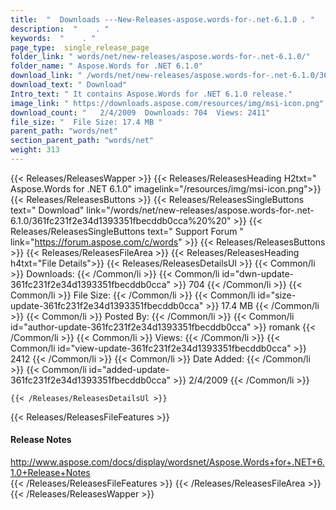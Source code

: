 ```yaml
---
title:  "  Downloads ---New-Releases-aspose.words-for-.net-6.1.0 . " 
description:  "    . " 
keywords:  "    . " 
page_type:  single_release_page
folder_link: " words/net/new-releases/aspose.words-for-.net-6.1.0/"
folder_name: " Aspose.Words for .NET 6.1.0"
download_link: " /words/net/new-releases/aspose.words-for-.net-6.1.0/361fc231f2e34d1393351fbecddb0cca"
download_text: " Download"
Intro_text: " It contains Aspose.Words for .NET 6.1.0 release."
image_link: " https://downloads.aspose.com/resources/img/msi-icon.png"
download_count: "   2/4/2009  Downloads: 704  Views: 2411"
file_size: "  File Size: 17.4 MB "
parent_path: "words/net"
section_parent_path: "words/net"
weight: 313 
---
```


{{< Releases/ReleasesWapper >}}
  {{< Releases/ReleasesHeading H2txt=" Aspose.Words for .NET 6.1.0" imagelink="/resources/img/msi-icon.png">}}
  {{< Releases/ReleasesButtons >}}
    {{< Releases/ReleasesSingleButtons text=" Download" link="/words/net/new-releases/aspose.words-for-.net-6.1.0/361fc231f2e34d1393351fbecddb0cca%20%20" >}}
    {{< Releases/ReleasesSingleButtons text=" Support Forum " link="https://forum.aspose.com/c/words" >}}
  {{< Releases/ReleasesButtons >}}
  {{< Releases/ReleasesFileArea >}}
    {{< Releases/ReleasesHeading h4txt="File Details">}}
    {{< Releases/ReleasesDetailsUl >}}
            {{< Common/li  >}} Downloads: {{< /Common/li >}} 
      {{< Common/li id="dwn-update-361fc231f2e34d1393351fbecddb0cca" >}} 704 {{< /Common/li >}} 
      {{< Common/li  >}} File Size: {{< /Common/li >}} 
      {{< Common/li id="size-update-361fc231f2e34d1393351fbecddb0cca" >}} 17.4 MB {{< /Common/li >}} 
      {{< Common/li  >}} Posted By: {{< /Common/li >}} 
      {{< Common/li id="author-update-361fc231f2e34d1393351fbecddb0cca" >}} romank {{< /Common/li >}} 
      {{< Common/li  >}} Views: {{< /Common/li >}} 
      {{< Common/li id="view-update-361fc231f2e34d1393351fbecddb0cca" >}} 2412 {{< /Common/li >}} 
      {{< Common/li  >}} Date Added: {{< /Common/li >}} 
      {{< Common/li id="added-update-361fc231f2e34d1393351fbecddb0cca" >}} 2/4/2009 {{< /Common/li >}} 

    {{< /Releases/ReleasesDetailsUl >}}

  {{< Releases/ReleasesFileFeatures >}}
      <h4>Release Notes</h4><div><a href="http://www.aspose.com/docs/display/wordsnet/Aspose.Words+for+.NET+6.1.0+Release+Notes">http://www.aspose.com/docs/display/wordsnet/Aspose.Words+for+.NET+6.1.0+Release+Notes</a></div>
  {{< /Releases/ReleasesFileFeatures >}}
 {{< /Releases/ReleasesFileArea >}}
{{< /Releases/ReleasesWapper >}}


